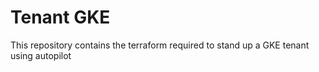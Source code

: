 # Tenant GKE

This repository contains the terraform required to stand up a GKE tenant using autopilot